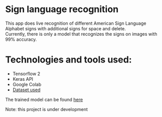 # Sign language recognition

This app does live recognition of different American Sign Language Alphabet signs with additional signs for space and delete.
<br>
Currently, there is only a model that recognizes the signs on images with 99% accuracy.

# Technologies and tools used:
- Tensorflow 2
- Keras API
- Google Colab
- [Dataset used](https://www.kaggle.com/datasets/debashishsau/aslamerican-sign-language-aplhabet-dataset)

The trained model can be found [here](model/sign-language-model.keras)

Note: this project is under development
